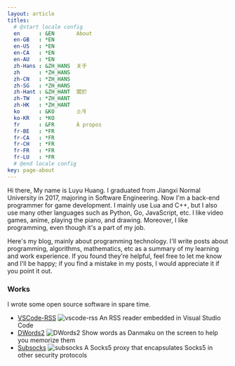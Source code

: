 ```yaml
---
layout: article
titles:
  # @start locale config
  en      : &EN       About
  en-GB   : *EN
  en-US   : *EN
  en-CA   : *EN
  en-AU   : *EN
  zh-Hans : &ZH_HANS  关于
  zh      : *ZH_HANS
  zh-CN   : *ZH_HANS
  zh-SG   : *ZH_HANS
  zh-Hant : &ZH_HANT  關於
  zh-TW   : *ZH_HANT
  zh-HK   : *ZH_HANT
  ko      : &KO       소개
  ko-KR   : *KO
  fr      : &FR       À propos
  fr-BE   : *FR
  fr-CA   : *FR
  fr-CH   : *FR
  fr-FR   : *FR
  fr-LU   : *FR
  # @end locale config
key: page-about
---
```

Hi there, My name is Luyu Huang. I graduated from Jiangxi Normal University in 2017, majoring in Software Engineering. Now I'm a back-end programmer for game development. I mainly use Lua and C++, but I also use many other languages such as Python, Go, JavaScript, etc. I like video games, anime, playing the piano, and drawing. Moreover, I like programming, even though it's a part of my job.

Here's my blog, mainly about programming technology. I'll write posts about programming, algorithms, mathematics, etc as a summary of my learning and work experience. If you found they're helpful, feel free to let me know and I'll be happy; if you find a mistake in my posts, I would appreciate it if you point it out.

### Works

I wrote some open source software in spare time.

- [VSCode-RSS](https://github.com/luyuhuang/vscode-rss) ![vscode-rss](https://img.shields.io/github/stars/luyuhuang/vscode-rss?style=social) An RSS reader embedded in Visual Studio Code
- [DWords2](https://github.com/luyuhuang/DWords2) ![DWords2](https://img.shields.io/github/stars/luyuhuang/DWords2?style=social) Show words as Danmaku on the screen to help you memorize them
- [Subsocks](https://github.com/luyuhuang/subsocks) ![subsocks](https://img.shields.io/github/stars/luyuhuang/subsocks?style=social) A Socks5 proxy that encapsulates Socks5 in other security protocols
